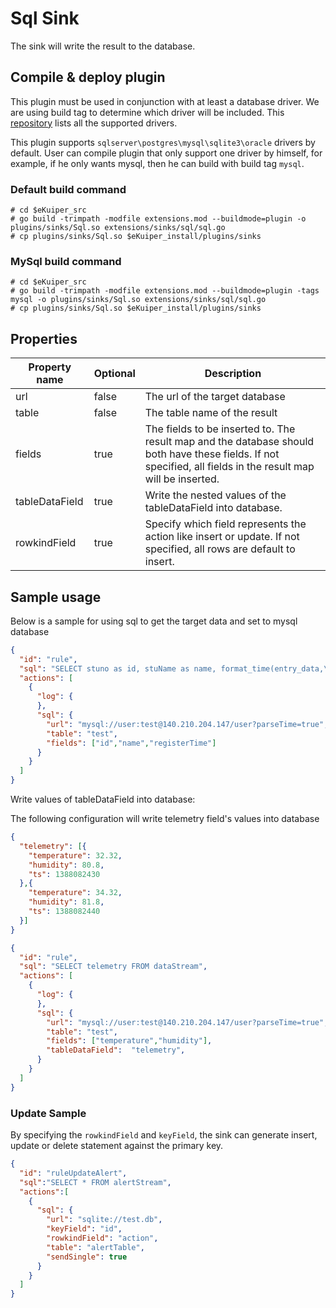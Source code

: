 # Sql Sink

The sink will write the result to the database.

## Compile & deploy plugin

This plugin must be used in conjunction with at least a database driver. We are using build tag to determine which driver will be included.
This [repository](https://github.com/lf-edge/ekuiper/tree/master/extensions/sqldatabase/driver) lists all the supported drivers.

This plugin supports `sqlserver\postgres\mysql\sqlite3\oracle` drivers by default. User can compile plugin that only support one driver by himself,
for example, if he only wants mysql, then he can build with build tag `mysql`.

### Default build command
```shell
# cd $eKuiper_src
# go build -trimpath -modfile extensions.mod --buildmode=plugin -o plugins/sinks/Sql.so extensions/sinks/sql/sql.go
# cp plugins/sinks/Sql.so $eKuiper_install/plugins/sinks
```

### MySql build command
```shell
# cd $eKuiper_src
# go build -trimpath -modfile extensions.mod --buildmode=plugin -tags mysql -o plugins/sinks/Sql.so extensions/sinks/sql/sql.go
# cp plugins/sinks/Sql.so $eKuiper_install/plugins/sinks
```


## Properties

| Property name  | Optional | Description                                                                                                                                                   |
|----------------|----------|---------------------------------------------------------------------------------------------------------------------------------------------------------------|
| url            | false    | The url of the target database                                                                                                                                |
| table          | false    | The table name of the result                                                                                                                                  |
| fields         | true     | The fields to be inserted to. The result map and the database should both have these fields. If not specified, all fields in the result map will be inserted. |
| tableDataField | true     | Write the nested values of the tableDataField into database.                                                                                                  |
| rowkindField   | true     | Specify which field represents the action like insert or update. If not specified, all rows are default to insert.                                            |

## Sample usage

Below is a sample for using sql to get the target data and set to mysql database 

```json
{
  "id": "rule",
  "sql": "SELECT stuno as id, stuName as name, format_time(entry_data,\"YYYY-MM-dd HH:mm:ss\") as registerTime FROM SqlServerStream",
  "actions": [
    {
      "log": {
      },
      "sql": {
        "url": "mysql://user:test@140.210.204.147/user?parseTime=true",
        "table": "test",
        "fields": ["id","name","registerTime"]
      }
    }
  ]
}
```


Write values of tableDataField into database:

The following configuration will write telemetry field's values into database

```json
{
  "telemetry": [{
    "temperature": 32.32,
    "humidity": 80.8,
    "ts": 1388082430
  },{
    "temperature": 34.32,
    "humidity": 81.8,
    "ts": 1388082440
  }]
}
```

```json lines
{
  "id": "rule",
  "sql": "SELECT telemetry FROM dataStream",
  "actions": [
    {
      "log": {
      },
      "sql": {
        "url": "mysql://user:test@140.210.204.147/user?parseTime=true",
        "table": "test",
        "fields": ["temperature","humidity"],
        "tableDataField":  "telemetry",
      }
    }
  ]
}
```

### Update Sample

By specifying the `rowkindField` and `keyField`, the sink can generate insert, update or delete statement against the primary key.

```json
{
  "id": "ruleUpdateAlert",
  "sql":"SELECT * FROM alertStream",
  "actions":[
    {
      "sql": {
        "url": "sqlite://test.db",
        "keyField": "id",
        "rowkindField": "action",
        "table": "alertTable",
        "sendSingle": true
      }
    }
  ]
}
```

